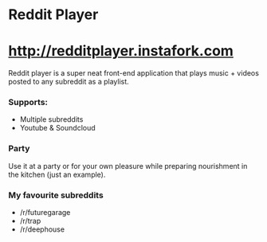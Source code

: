 # Reddit Player

# http://redditplayer.instafork.com

Reddit player is a super neat front-end application that plays music + videos posted to any subreddit as a playlist.

### Supports:
- Multiple subreddits
- Youtube & Soundcloud

### Party
Use it at a party or for your own pleasure while preparing nourishment in the kitchen (just an example).

### My favourite subreddits
- /r/futuregarage
- /r/trap
- /r/deephouse
